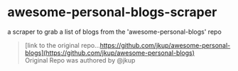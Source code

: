 # awesome-personal-blogs-scraper
a scraper to grab a list of blogs from the 'awesome-personal-blogs' repo

> [link to the original repo...https://github.com/jkup/awesome-personal-blogs](https://github.com/jkup/awesome-personal-blogs) <br/>
> Original Repo was authored by @jkup

